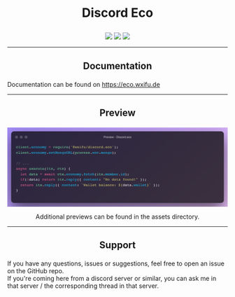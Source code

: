 # <p align=center> Discord Eco </p>
<div align="center">
<img src="https://raw.githubusercontent.com/wxifuwu/badges/mistress/built-by-lesbians.svg" />
<img src="https://forthebadge.com/images/badges/powered-by-energy-drinks.svg" />
<img src="https://forthebadge.com/images/badges/0-percent-optimized.svg" />
</div>

<hr/>

## <p align="center"> Documentation </p>

Documentation can be found on <a href="https://eco.wxifu.de" target="_blank">https://eco.wxifu.de</a>

<hr/>

## <p align="center"> Preview

<img src="./assets/candy_preview.png" align="center" />

<p align="center"> Additional previews can be found in the assets directory. </p>

<hr/>

## <p align="center"> Support

If you have any questions, issues or suggestions, feel free to open an issue on the GitHub repo. <br/> If you're coming here from a discord server or similar, you can ask me in that server / the corresponding thread in that server.